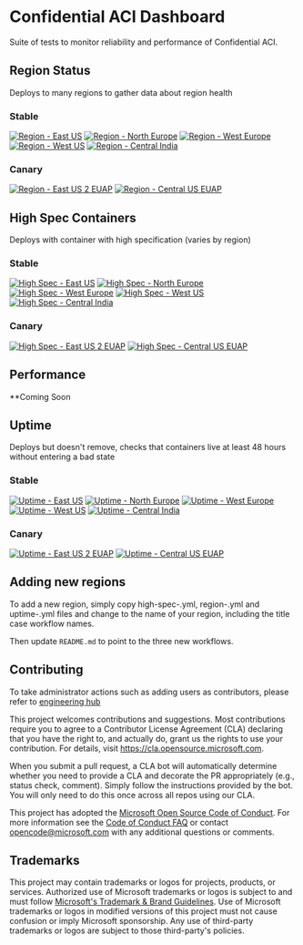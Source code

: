 # Confidential ACI Dashboard

Suite of tests to monitor reliability and performance of Confidential ACI.

## Region Status

Deploys to many regions to gather data about region health

### Stable

[![Region - East US](https://github.com/microsoft/confidential-aci-dashboard/actions/workflows/region-eastus.yml/badge.svg?branch=main)](https://github.com/microsoft/confidential-aci-dashboard/actions/workflows/region-eastus.yml)
[![Region - North Europe](https://github.com/microsoft/confidential-aci-dashboard/actions/workflows/region-northeurope.yml/badge.svg?branch=main)](https://github.com/microsoft/confidential-aci-dashboard/actions/workflows/region-northeurope.yml)
[![Region - West Europe](https://github.com/microsoft/confidential-aci-dashboard/actions/workflows/region-westeurope.yml/badge.svg?branch=main)](https://github.com/microsoft/confidential-aci-dashboard/actions/workflows/region-westeurope.yml)
[![Region - West US](https://github.com/microsoft/confidential-aci-dashboard/actions/workflows/region-westus.yml/badge.svg?branch=main)](https://github.com/microsoft/confidential-aci-dashboard/actions/workflows/region-westus.yml)
[![Region - Central India](https://github.com/microsoft/confidential-aci-dashboard/actions/workflows/region-centralindia.yml/badge.svg?branch=main)](https://github.com/microsoft/confidential-aci-dashboard/actions/workflows/region-centralindia.yml)

### Canary
[![Region - East US 2 EUAP](https://github.com/microsoft/confidential-aci-dashboard/actions/workflows/region-eastus2euap.yml/badge.svg?branch=main)](https://github.com/microsoft/confidential-aci-dashboard/actions/workflows/region-eastus2euap.yml)
[![Region - Central US EUAP](https://github.com/microsoft/confidential-aci-dashboard/actions/workflows/region-centraluseuap.yml/badge.svg?branch=main)](https://github.com/microsoft/confidential-aci-dashboard/actions/workflows/region-centraluseuap.yml)

## High Spec Containers

Deploys with container with high specification (varies by region)

### Stable

[![High Spec - East US](https://github.com/microsoft/confidential-aci-dashboard/actions/workflows/high-spec-eastus.yml/badge.svg?branch=main)](https://github.com/microsoft/confidential-aci-dashboard/actions/workflows/high-spec-eastus.yml)
[![High Spec - North Europe](https://github.com/microsoft/confidential-aci-dashboard/actions/workflows/high-spec-northeurope.yml/badge.svg?branch=main)](https://github.com/microsoft/confidential-aci-dashboard/actions/workflows/high-spec-northeurope.yml)
[![High Spec - West Europe](https://github.com/microsoft/confidential-aci-dashboard/actions/workflows/high-spec-westeurope.yml/badge.svg?branch=main)](https://github.com/microsoft/confidential-aci-dashboard/actions/workflows/high-spec-westeurope.yml)
[![High Spec - West US](https://github.com/microsoft/confidential-aci-dashboard/actions/workflows/high-spec-westus.yml/badge.svg?branch=main)](https://github.com/microsoft/confidential-aci-dashboard/actions/workflows/high-spec-westus.yml)
[![High Spec - Central India](https://github.com/microsoft/confidential-aci-dashboard/actions/workflows/high-spec-centralindia.yml/badge.svg?branch=main)](https://github.com/microsoft/confidential-aci-dashboard/actions/workflows/high-spec-centralindia.yml)

### Canary

[![High Spec - East US 2 EUAP](https://github.com/microsoft/confidential-aci-dashboard/actions/workflows/high-spec-eastus2euap.yml/badge.svg?branch=main)](https://github.com/microsoft/confidential-aci-dashboard/actions/workflows/high-spec-eastus2euap.yml)
[![High Spec - Central US EUAP](https://github.com/microsoft/confidential-aci-dashboard/actions/workflows/high-spec-centraluseuap.yml/badge.svg?branch=main)](https://github.com/microsoft/confidential-aci-dashboard/actions/workflows/high-spec-centraluseuap.yml)

## Performance

**Coming Soon

## Uptime

Deploys but doesn't remove, checks that containers live at least 48 hours without entering a bad state

### Stable

[![Uptime - East US](https://github.com/microsoft/confidential-aci-dashboard/actions/workflows/uptime-eastus.yml/badge.svg?branch=main)](https://github.com/microsoft/confidential-aci-dashboard/actions/workflows/uptime-eastus.yml)
[![Uptime - North Europe](https://github.com/microsoft/confidential-aci-dashboard/actions/workflows/uptime-northeurope.yml/badge.svg?branch=main)](https://github.com/microsoft/confidential-aci-dashboard/actions/workflows/uptime-northeurope.yml)
[![Uptime - West Europe](https://github.com/microsoft/confidential-aci-dashboard/actions/workflows/uptime-westeurope.yml/badge.svg?branch=main)](https://github.com/microsoft/confidential-aci-dashboard/actions/workflows/uptime-westeurope.yml)
[![Uptime - West US](https://github.com/microsoft/confidential-aci-dashboard/actions/workflows/uptime-westus.yml/badge.svg?branch=main)](https://github.com/microsoft/confidential-aci-dashboard/actions/workflows/uptime-westus.yml)
[![Uptime - Central India](https://github.com/microsoft/confidential-aci-dashboard/actions/workflows/uptime-centralindia.yml/badge.svg?branch=main)](https://github.com/microsoft/confidential-aci-dashboard/actions/workflows/uptime-centralindia.yml)

### Canary

[![Uptime - East US 2 EUAP](https://github.com/microsoft/confidential-aci-dashboard/actions/workflows/uptime-eastus2euap.yml/badge.svg?branch=main)](https://github.com/microsoft/confidential-aci-dashboard/actions/workflows/uptime-eastus2euap.yml)
[![Uptime - Central US EUAP](https://github.com/microsoft/confidential-aci-dashboard/actions/workflows/uptime-centraluseuap.yml/badge.svg?branch=main)](https://github.com/microsoft/confidential-aci-dashboard/actions/workflows/uptime-centraluseuap.yml)

## Adding new regions

To add a new region, simply copy high-spec-<anyregion>.yml, region-<anyregion>.yml and uptime-<anyregion>.yml files and change <anyregion> to the name of your region, including the title case workflow names.

Then update `README.md` to point to the three new workflows.

## Contributing

To take administrator actions such as adding users as contributors, please refer to [engineering hub](https://eng.ms/docs/initiatives/open-source-at-microsoft/github/opensource/repos/jit)

This project welcomes contributions and suggestions.  Most contributions require you to agree to a
Contributor License Agreement (CLA) declaring that you have the right to, and actually do, grant us
the rights to use your contribution. For details, visit https://cla.opensource.microsoft.com.

When you submit a pull request, a CLA bot will automatically determine whether you need to provide
a CLA and decorate the PR appropriately (e.g., status check, comment). Simply follow the instructions
provided by the bot. You will only need to do this once across all repos using our CLA.

This project has adopted the [Microsoft Open Source Code of Conduct](https://opensource.microsoft.com/codeofconduct/).
For more information see the [Code of Conduct FAQ](https://opensource.microsoft.com/codeofconduct/faq/) or
contact [opencode@microsoft.com](mailto:opencode@microsoft.com) with any additional questions or comments.

## Trademarks

This project may contain trademarks or logos for projects, products, or services. Authorized use of Microsoft
trademarks or logos is subject to and must follow
[Microsoft's Trademark & Brand Guidelines](https://www.microsoft.com/en-us/legal/intellectualproperty/trademarks/usage/general).
Use of Microsoft trademarks or logos in modified versions of this project must not cause confusion or imply Microsoft sponsorship.
Any use of third-party trademarks or logos are subject to those third-party's policies.
